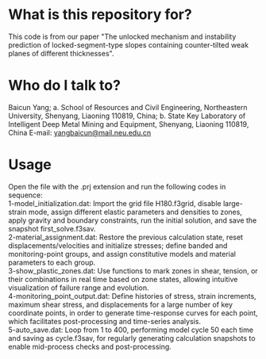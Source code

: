 # What is this repository for?
This code is from our paper "The unlocked mechanism and instability prediction of locked-segment-type slopes containing counter-tilted weak planes of different thicknesses".
# Who do I talk to?
Baicun Yang; a. School of Resources and Civil Engineering, Northeastern University, Shenyang, Liaoning 110819, China; b. State Key Laboratory of Intelligent Deep Metal Mining and Equipment, Shenyang, Liaoning 110819, China
E-mail: yangbaicun@mail.neu.edu.cn
# Usage
Open the file with the .prj extension and run the following codes in sequence:  
1-model_initialization.dat: Import the grid file H180.f3grid, disable large-strain mode, assign different elastic parameters and densities to zones, apply gravity and boundary constraints, run the initial solution, and save the snapshot first_solve.f3sav.  
2-material_assignment.dat: Restore the previous calculation state, reset displacements/velocities and initialize stresses; define banded and monitoring-point groups, and assign constitutive models and material parameters to each group.  
3-show_plastic_zones.dat: Use functions to mark zones in shear, tension, or their combinations in real time based on zone states, allowing intuitive visualization of failure range and evolution.  
4-monitoring_point_output.dat: Define histories of stress, strain increments, maximum shear stress, and displacements for a large number of key coordinate points, in order to generate time-response curves for each point, which facilitates post-processing and time-series analysis.  
5-auto_save.dat: Loop from 1 to 400, performing model cycle 50 each time and saving as cycle.f3sav, for regularly generating calculation snapshots to enable mid-process checks and post-processing.
